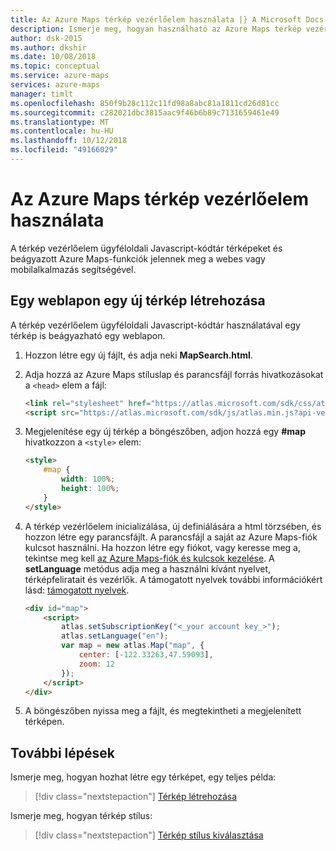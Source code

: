 ```yaml
---
title: Az Azure Maps térkép vezérlőelem használata |} A Microsoft Docs
description: Ismerje meg, hogyan használható az Azure Maps térkép vezérlőelem ügyféloldali Javascript-függvénytárat.
author: dsk-2015
ms.author: dkshir
ms.date: 10/08/2018
ms.topic: conceptual
ms.service: azure-maps
services: azure-maps
manager: timlt
ms.openlocfilehash: 850f9b28c112c11fd98a8abc81a1811cd26d81cc
ms.sourcegitcommit: c282021dbc3815aac9f46b6b89c7131659461e49
ms.translationtype: MT
ms.contentlocale: hu-HU
ms.lasthandoff: 10/12/2018
ms.locfileid: "49166029"
---
```

# <a name="use-the-azure-maps-map-control"></a>Az Azure Maps térkép vezérlőelem használata

A térkép vezérlőelem ügyféloldali Javascript-kódtár térképeket és beágyazott Azure Maps-funkciók jelennek meg a webes vagy mobilalkalmazás segítségével.

## <a name="create-a-new-map-in-a-web-page"></a>Egy weblapon egy új térkép létrehozása

A térkép vezérlőelem ügyféloldali Javascript-kódtár használatával egy térkép is beágyazható egy weblapon.

1. Hozzon létre egy új fájlt, és adja neki **MapSearch.html**.

2. Adja hozzá az Azure Maps stíluslap és parancsfájl forrás hivatkozásokat a `<head>` elem a fájl:

    ```html
    <link rel="stylesheet" href="https://atlas.microsoft.com/sdk/css/atlas.min.css?api-version=1" type="text/css" />
    <script src="https://atlas.microsoft.com/sdk/js/atlas.min.js?api-version=1"></script>
    ```

3. Megjelenítése egy új térkép a böngészőben, adjon hozzá egy **#map** hivatkozzon a `<style>` elem:

    ```html
    <style>
        #map {
            width: 100%;
            height: 100%;
        }
    </style>
    ```

4. A térkép vezérlőelem inicializálása, új definiálására a html törzsében, és hozzon létre egy parancsfájlt. A parancsfájl a saját az Azure Maps-fiók kulcsot használni. Ha hozzon létre egy fiókot, vagy keresse meg a, tekintse meg kell [az Azure Maps-fiók és kulcsok kezelése](how-to-manage-account-keys.md). A **setLanguage** metódus adja meg a használni kívánt nyelvet, térképfeliratait és vezérlők. A támogatott nyelvek további információkért lásd: [támogatott nyelvek](https://docs.microsoft.com/azure/azure-maps/supported-languages).

    ```html
    <div id="map">
        <script>
            atlas.setSubscriptionKey("<_your account key_>");
            atlas.setLanguage("en");
            var map = new atlas.Map("map", {
                center: [-122.33263,47.59093],
                zoom: 12
            });
        </script>
    </div>
    ```

5. A böngészőben nyissa meg a fájlt, és megtekintheti a megjelenített térképen.

## <a name="next-steps"></a>További lépések

Ismerje meg, hogyan hozhat létre egy térképet, egy teljes példa:

> [!div class="nextstepaction"]
> [Térkép létrehozása](map-create.md)

Ismerje meg, hogyan térkép stílus:

> [!div class="nextstepaction"]
> [Térkép stílus kiválasztása](choose-map-style.md)
